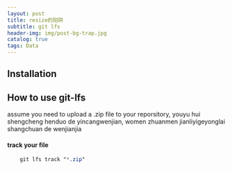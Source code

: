 ```yaml
---
layout: post
title: resize的陷阱
subtitle: git lfs
header-img: img/post-bg-trap.jpg 
catalog: true
tags: Data
---
```




## Installation





## How to use git-lfs

assume you need to upload a .zip file to your reporsitory, youyu hui shengcheng henduo de yincangwenjian, women zhuanmen jianliyigeyonglai shangchuan de wenjianjia

#### track your file

```css
    git lfs track "*.zip"
```


